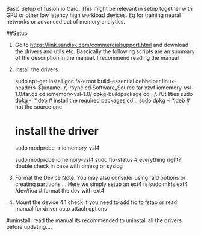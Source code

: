 Basic Setup of fusion.io Card.
This might be relevant in setup together with GPU or other low latency high workload devices. Eg for training neural networks or advanced out of memory analytics.

##Setup

1. Go to https://link.sandisk.com/commercialsupport.html and download the drivers and utils etc. Bascically the following scripts are an summary of the description in the manual. I recommend reading the manual

2. Install the drivers:

    sudo apt-get install gcc fakeroot build-essential debhelper linux-headers-$(uname -r) rsync
    cd Software_Source
    tar xzvf iomemory-vsl<version>-1.0.tar.gz
    cd iomemory-vsl<version>-1.0/
    dpkg-buildpackage
    cd ../../Utilities
    sudo dpkg -i *.deb # install the required packages
    cd ..
    sudo dpkg -i *.deb # not the source one
    # install the driver
    sudo modprobe -r iomemory-vsl4

    sudo modprobe iomemory-vsl4
    sudo fio-status # everything right? double check in case with dmesg or syslog

3. Format the Device
Note: You may also consider using raid options or creating partitions ... Here we simply setup an ext4 fs
    sudo mkfs.ext4 /dev/fioa # format the dev with ext4
4. Mount the device
4.1 check if you need to add fio to fstab or read manual for driver auto attach options

#uninstall:
read the manual its recommended to uninstall all the drivers before updating....